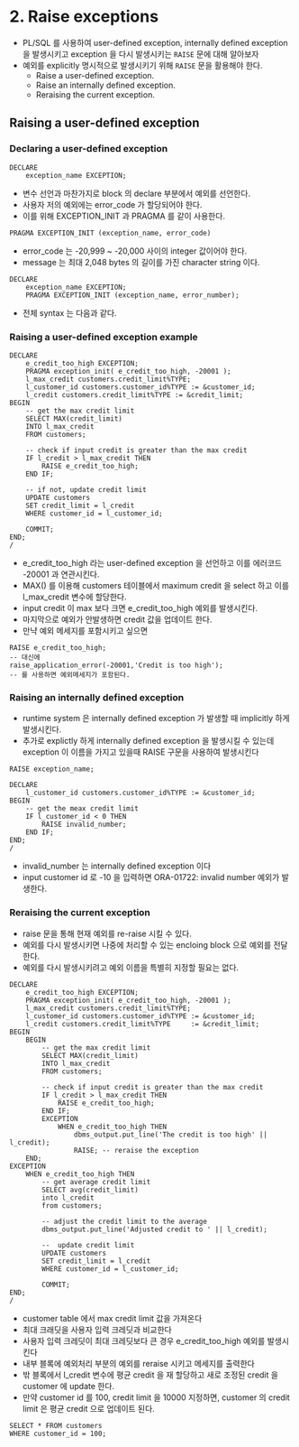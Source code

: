 # 2. Raise exceptions
- PL/SQL 를 사용하여 user-defined exception, internally defined exception 을 발생시키고 exception 을 다시 발생시키는 `RAISE` 문에 대해 알아보자
- 예외를 explicitly 명시적으로 발생시키기 위해 `RAISE` 문을 활용해야 한다.
  - Raise a user-defined exception.
  - Raise an internally defined exception.
  - Reraising the current exception.

## Raising a user-defined exception
### Declaring a user-defined exception
```oracle-sql
DECLARE
    exception_name EXCEPTION;
```
- 변수 선언과 마찬가지로 block 의 declare 부분에서 예외를 선언한다.
- 사용자 저의 예외에는  error_code 가 할당되어야 한다. 
- 이를 위해 EXCEPTION_INIT 과 PRAGMA 를 같이 사용한다.
```oracle-sql
PRAGMA EXCEPTION_INIT (exception_name, error_code)
```
- error_code 는 -20,999 ~ -20,000 사이의 integer 값이어야 한다.
- message 는 최대 2,048 bytes 의 길이를 가진 character string 이다.

```oracle-sql
DECLARE
    exception_name EXCEPTION;
    PRAGMA EXCEPTION_INIT (exception_name, error_number);
```
- 전체 syntax 는 다음과 같다.

### Raising a user-defined exception example
```oracle-sql
DECLARE
    e_credit_too_high EXCEPTION;
    PRAGMA exception_init( e_credit_too_high, -20001 );
    l_max_credit customers.credit_limit%TYPE;
    l_customer_id customers.customer_id%TYPE := &customer_id;
    l_credit customers.credit_limit%TYPE := &credit_limit;
BEGIN
    -- get the max credit limit
    SELECT MAX(credit_limit) 
    INTO l_max_credit
    FROM customers;
    
    -- check if input credit is greater than the max credit
    IF l_credit > l_max_credit THEN 
        RAISE e_credit_too_high;
    END IF;
    
    -- if not, update credit limit
    UPDATE customers 
    SET credit_limit = l_credit
    WHERE customer_id = l_customer_id;
    
    COMMIT;
END;
/
```
- e_credit_too_high 라는 user-defined exception 을 선언하고 이를 에러코드 -20001 과 연관시킨다.
- MAX() 를 이용해 customers 테이블에서 maximum credit 을 select 하고 이를 l_max_credit 변수에 할당한다.
- input credit 이 max 보다 크면 e_credit_too_high 예외를 발생시킨다.
- 마지막으로 예외가 안발생하면 credit 값을 업데이트 한다.
- 만냑 예외 메세지를 포함시키고 싶으면
```oracle-sql
RAISE e_credit_too_high;
-- 대신에
raise_application_error(-20001,'Credit is too high');
-- 를 사용하면 예외메세지가 포함된다.
```

### Raising an internally defined exception
- runtime system 은 internally defined exception 가 발생할 때 implicitly 하게 발생시킨다.
- 추가로 explictly 하게 internally defined exception 을 발생시킬 수 있는데 exception 이 이름을 가지고 있을때 RAISE 구문을 사용하여 발생시킨다
```oracle-sql
RAISE exception_name;
```
```oracle-sql
DECLARE
    l_customer_id customers.customer_id%TYPE := &customer_id;
BEGIN
    -- get the meax credit limit
    IF l_customer_id < 0 THEN
        RAISE invalid_number;
    END IF;
END;
/
```
- invalid_number 는 internally defined exception 이다
- input customer id 로 -10 을 입력하면 ORA-01722: invalid number 예외가 발생한다.

### Reraising the current exception
- raise 문을 통해 현재 예외를 re-raise 시킬 수 있다.
- 예외를 다시 발생시키면 나중에 처리할 수 있는 encloing block 으로 예외를 전달한다.
- 예외를 다시 발생시키려고 예외 이름을 특별히 지정할 필요는 없다.
``` oracle-sql
DECLARE
    e_credit_too_high EXCEPTION;
    PRAGMA exception_init( e_credit_too_high, -20001 );
    l_max_credit customers.credit_limit%TYPE;
    l_customer_id customers.customer_id%TYPE := &customer_id;
    l_credit customers.credit_limit%TYPE     := &credit_limit;
BEGIN
    BEGIN
        -- get the max credit limit
        SELECT MAX(credit_limit) 
        INTO l_max_credit
        FROM customers;
        
        -- check if input credit is greater than the max credit
        IF l_credit > l_max_credit THEN 
            RAISE e_credit_too_high;
        END IF;
        EXCEPTION
            WHEN e_credit_too_high THEN
                dbms_output.put_line('The credit is too high' || l_credit);
                RAISE; -- reraise the exception
    END;
EXCEPTION
    WHEN e_credit_too_high THEN
        -- get average credit limit
        SELECT avg(credit_limit) 
        into l_credit
        from customers;
        
        -- adjust the credit limit to the average
        dbms_output.put_line('Adjusted credit to ' || l_credit);
    
        --  update credit limit
        UPDATE customers 
        SET credit_limit = l_credit
        WHERE customer_id = l_customer_id;
   
        COMMIT;
END;
/ 
```
- customer table 에서 max credit limit 값을 가져온다
- 최대 크래딧을 사용자 입력 크레딧과 비교한다
- 사용자 입력 크레딧이 최대 크레딧보다 큰 경우 e_credit_too_high 예외를 발생시킨다
- 내부 블록에 예외처리 부분의 예외를 reraise 시키고 메세지를 출력한다
- 밖 블록에서 l_credit 변수에 평균 credit 을 재 할당하고 새로 조정된 credit 을 customer 에 update 한다.
- 만약 customer id 를 100, credit limit 을 10000 지정하면, customer 의 credit limit 은 평균 credit 으로 업데이트 된다.

```oracle-sql
SELECT * FROM customers 
WHERE customer_id = 100;
```



